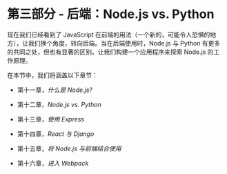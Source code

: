 # 第三部分 - 后端：Node.js vs. Python

现在我们已经看到了 JavaScript 在前端的用法（一个新的，可能令人恐惧的地方），让我们换个角度，转向后端。当在后端使用时，Node.js 与 Python 有更多的共同之处，但也有显著的区别。让我们构建一个应用程序来探索 Node.js 的工作原理。

在本节中，我们将涵盖以下章节：

+   第十一章，*什么是 Node.js?*

+   第十二章，*Node.js vs. Python*

+   第十三章，*使用 Express*

+   第十四章，*React 与 Django*

+   第十五章，*将 Node.js 与前端结合使用*

+   第十六章，*进入 Webpack*
